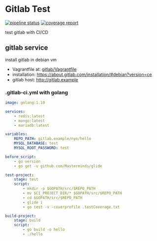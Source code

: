 # Gitlab Test

[![pipeline status](http://gitlab.example/nyo/gitlab-test/badges/master/pipeline.svg)](http://gitlab.example/nyo/gitlab-test/commits/master)
[![coverage report](http://gitlab.example/nyo/gitlab-test/badges/master/coverage.svg)](http://gitlab.example/nyo/gitlab-test/commits/master)

test gitlab with CI/CD

## gitlab service

install gitlab in debian vm

- Vagrantfile at: [gitlab/Vagrantfile](gitlab/Vagrantfile)
- installation: https://about.gitlab.com/installation/#debian?version=ce
- gitlab host: http://gitlab.example


### .gitlab-ci.yml with golang

```yml
image: golang:1.10

services:
    - redis:latest
    - mongo:latest
    - mariadb:latest

variables:
    REPO_PATH: gitlab.example/nyo/hello
    MYSQL_DATABASE: test
    MYSQL_ROOT_PASSWORD: test

before_script:
    - go version
    - go get -u github.com/Masterminds/glide

test-project:
    stage: test
    script:
        - mkdir -p $GOPATH/src/$REPO_PATH
        - mv $CI_PROJECT_DIR/* $GOPATH/src/$REPO_PATH
        - cd $GOPATH/src/$REPO_PATH
        - glide i
        - go test -v -coverprofile .testCoverage.txt

build-project:
    stage: build
    script:
        - go build -o hello
        - ./hello
```
